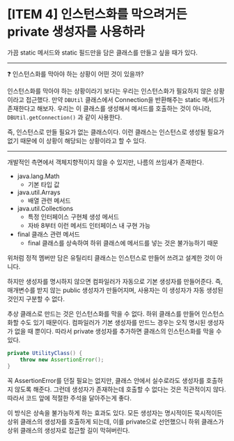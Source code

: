 # [ITEM 4] 인스턴스화를 막으려거든 private 생성자를 사용하라
가끔 static 메서드와 static 필드만을 담은 클래스를 만들고 싶을 때가 있다.

---
❓ 인스턴스화를 막아야 하는 상황이 어떤 것이 있을까?

인스턴스화를 막아야 하는 상황이라기 보다는 우리는 인스턴스화가 필요하지 않은 상황이라고 접근했다.
만약 `DBUtil` 클래스에서 Connection을 반환해주는 static 메서드가 존재한다고 해보자. 우리는 이 클래스를 생성해서 메서드를 호출하는 것이 아니라, `DBUtil.getConnection()` 과 같이 사용한다.

즉, 인스턴스로 만들 필요가 없는 클래스이다. 이런 클래스는 인스턴스로 생성될 필요가 없기 때문에 이 상황이 해당되는 상황이라고 할 수 있다.

---

개발적인 측면에서 객체지향적이지 않을 수 있지만, 나름의 쓰임새가 존재한다.

- java.lang.Math
    - 기본 타입 값
- java.util.Arrays
    - 배열 관련 메서드
- java.util.Collections
    - 특정 인터페이스 구현체 생성 메서드
    - 자바 8부터 이런 메서드 인터페이스 내 구현 가능
- final 클래스 관련 메서드
    - final 클래스를 상속하여 하위 클래스에 메서드를 넣는 것은 불가능하기 때문

위처럼 정적 멤버만 담은 유틸리티 클래스는 인스턴스로 만들어 쓰려고 설계한 것이 아니다.

하지만 생성자를 명시하지 않으면 컴파일러가 자동으로 기본 생성자를 만들어준다. 즉, 매개변수를 받지 않는 public 생성자가 만들어지며, 사용자는 이 생성자가 자동 생성된 것인지 구분할 수 없다.

추상 클래스로 만드는 것은 인스턴스화를 막을 수 없다. 하위 클래스를 만들어 인스턴스화할 수도 있기 때문이다. 컴파일러가 기본 생성자를 만드느 경우는 오직 명시된 생성자가 없을 때 뿐이다. 따라서 private 생성자를 추가하면 클래스의 인스턴스화를 막을 수 있다.

```java
private UtilityClass() {
    throw new AssertionError();
}
```

꼭 AssertionError를 던질 필요는 없지만, 클래스 안에서 실수로라도 생성자를 호출하지 않도록 해준다. 그런데 생성자가 존재하는데 호출할 수 없다는 것은 직관적이지 않다. 따라서 코드 앞에 적절한 주석을 달아주는게 좋다.

이 방식은 상속을 불가능하게 하는 효과도 있다. 모든 생성자는 명시적이든 묵시적이든 상위 클래스의 생성자를 호출하게 되는데, 이를 private으로 선언했으니 하위 클래스가 상위 클래스의 생성자로 접근할 길이 막혀버린다.
